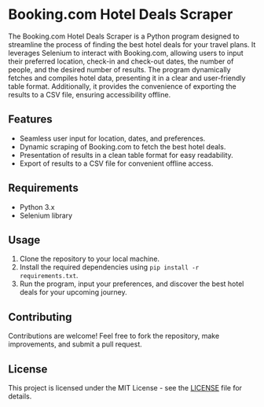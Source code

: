 # Booking.com Hotel Deals Scraper

The Booking.com Hotel Deals Scraper is a Python program designed to streamline the process of finding the best hotel deals for your travel plans. It leverages Selenium to interact with Booking.com, allowing users to input their preferred location, check-in and check-out dates, the number of people, and the desired number of results. The program dynamically fetches and compiles hotel data, presenting it in a clear and user-friendly table format. Additionally, it provides the convenience of exporting the results to a CSV file, ensuring accessibility offline.

## Features

- Seamless user input for location, dates, and preferences.
- Dynamic scraping of Booking.com to fetch the best hotel deals.
- Presentation of results in a clean table format for easy readability.
- Export of results to a CSV file for convenient offline access.

## Requirements

- Python 3.x
- Selenium library

## Usage

1. Clone the repository to your local machine.
2. Install the required dependencies using `pip install -r requirements.txt`.
3. Run the program, input your preferences, and discover the best hotel deals for your upcoming journey.

## Contributing

Contributions are welcome! Feel free to fork the repository, make improvements, and submit a pull request.

## License

This project is licensed under the MIT License - see the [LICENSE](LICENSE) file for details.
